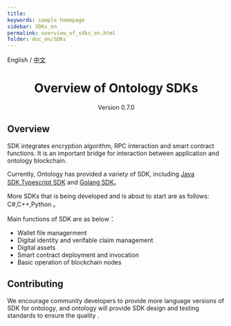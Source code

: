 ```yaml
---
title: 
keywords: sample homepage
sidebar: SDKs_en
permalink: overview_of_sdks_en.html
folder: doc_en/SDKs
---
```


English / [中文](./overview_of_sdks_zh.html)

<h1 align="center">Overview of Ontology SDKs</h1>
<p align="center" class="version">Version 0.7.0 </p>

## Overview

SDK integrates encryption algorithm, RPC interaction and smart contract functions. It is an important bridge for interaction between application and ontology blockchain.

Currently, Ontology has provided a variety of SDK, including [Java SDK](https://github.com/ontio/ontology-java-sdk),[Typescript SDK](https://github.com/ontio/ontology-typescript-sdk) and  [Golang SDK](https://github.com/ontio/ontology-go-sdk)。

More SDKs that is being developed and is about to start are as follows: C#,C++,Python 。

Main functions of SDK are as below：

* Wallet file managerment
* Digital identity and verifable claim management
* Digital assets
* Smart contract deployment and invocation
* Basic operation of blockchain nodes

## Contributing

We encourage community developers to provide more language versions of SDK for ontology, and ontology will provide SDK design and testing standards to ensure the quality .
